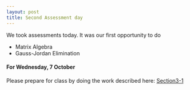 ```yaml
---
layout: post
title: Second Assessment day
---
```


We took assessments today. It was our first opportunity to do

* Matrix Algebra
* Gauss-Jordan Elimination

#### For Wednesday, 7 October

Please prepare for class by doing the work described here: [Section3-1][]

[Section3-1]: http://theronhitchman.github.io/linear-algebra/course-materials/workbook/vector-spaces.html
